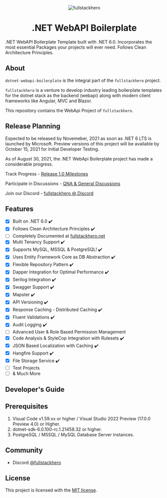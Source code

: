 <p align="center">
    <img src="https://codewithmukesh.com/wp-content/uploads/2021/08/fullstackhero-banner.jpg" alt="fullstackhero">
<h1 align="center">.NET WebAPI Boilerplate</h1>
</p>

.NET WebAPI Boilerplate Template built with .NET 6.0. Incorporates the most essential Packages your projects will ever need. Follows Clean Architecture Principles.

## About

`dotnet-webapi-boilerplate` is the integral part of the `fullstackhero` project.

`fullstackhero` is a venture to develop industry leading boilerplate templates for the dotnet stack as the backend (webapi) along with modern client frameworks like Angular, MVC and Blazor.

This repository contains the WebApi Project of `fullstackhero`.

## Release Planning

Expected to be released by Novemeber, 2021 as soon as .NET 6 LTS is launched by Microsoft. Preview versions of this project will be available by October 15, 2021 for Initial Developer Testing.

As of August 30, 2021, the .NET WebApi Boilerplate project has made a considerable progress.

Track Progress - [Release 1.0 Milestones](https://github.com/fullstackhero/dotnet-webapi-boilerplate/milestone/1)

Participate in Discussions - [QNA & General Discussions](https://github.com/fullstackhero/dotnet-webapi-boilerplate/discussions)

Join our Discord - [fullstackhero @ Discord](https://discord.gg/gdgHRt4mMw)

## Features

- [x] Built on .NET 6.0 :heavy_check_mark:
- [x] Follows Clean Architecture Principles :heavy_check_mark:
- [ ] Completely Documented at [fullstackhero.net](https://fullstackhero.net)
- [x] Multi Tenancy Support :heavy_check_mark:
- [x] Supports MySQL, MSSQL & PostgreSQL! :heavy_check_mark:
- [x] Uses Entity Framework Core as DB Abstraction :heavy_check_mark:
- [x] Flexible Repository Pattern :heavy_check_mark:
- [x] Dapper Integration for Optimal Performance :heavy_check_mark:
- [x] Serilog Integration :heavy_check_mark:
- [x] Swagger Support :heavy_check_mark:
- [x] Mapster :heavy_check_mark:
- [x] API Versioning :heavy_check_mark:
- [x] Response Caching - Distributed Caching :heavy_check_mark:
- [x] Fluent Validations :heavy_check_mark:
- [x] Audit Logging :heavy_check_mark:
- [ ] Advanced User & Role Based Permission Management
- [x] Code Analysis & StyleCop Integration with Rulesets :heavy_check_mark:
- [x] JSON Based Localization with Caching :heavy_check_mark:
- [x] Hangfire Support :heavy_check_mark:
- [x] File Storage Service :heavy_check_mark:
- [ ] Test Projects
- [ ] & Much More

## Developer's Guide

## Prerequisites
1. Visual Code v1.59.xx or higher / Visual Studio 2022 Preview (17.0.0 Preview 4.0) or Higher.
2. dotnet-sdk-6.0.100-rc.1.21458.32 or higher.
3. PostgreSQL / MSSQL / MySQL Database Server instances.

## Community

- Discord [@fullstackhero](https://discord.gg/gdgHRt4mMw)

## License

This project is licensed with the [MIT license](LICENSE).
